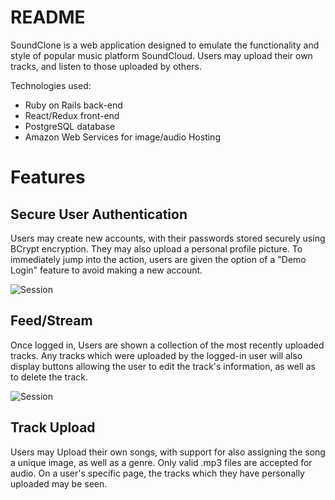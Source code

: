 # README

SoundClone is a web application designed to emulate the functionality and style of popular
music platform SoundCloud.  Users may upload their own tracks, and listen to those uploaded by others.

Technologies used:
  * Ruby on Rails back-end
  * React/Redux front-end
  * PostgreSQL database
  * Amazon Web Services for image/audio Hosting

# Features

## Secure User Authentication

Users may create new accounts, with their passwords stored securely using BCrypt encryption.  They may also upload
a personal profile picture.  To immediately jump into the action, users are given the option of a "Demo Login" feature
to avoid making a new account.

![Session](https://i.imgur.com/ysRAeQ0.jpg)

## Feed/Stream

Once logged in, Users are shown a collection of the most recently uploaded tracks.  Any tracks which
were uploaded by the logged-in user will also display buttons allowing the user to edit the track's information,
as well as to delete the track.

![Session](https://i.imgur.com/eNH6pLc.png)

## Track Upload

Users may Upload their own songs, with support for also assigning the song a unique image, as well as a genre.
Only valid .mp3 files are accepted for audio.  On a user's specific page, the tracks which they have personally
uploaded may be seen.

##
